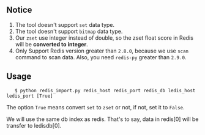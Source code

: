 ## Notice

1. The tool doesn't support `set` data type.
2. The tool doesn't support `bitmap` data type.
2. Our `zset` use integer instead of double, so the zset float score in Redis 
   will be **converted to integer**.
3. Only Support Redis version greater than  `2.8.0`, because we use `scan` command to scan data.
   Also, you need `redis-py` greater than `2.9.0`.



## Usage


       $ python redis_import.py redis_host redis_port redis_db ledis_host ledis_port [True]

The option `True` means convert `set` to `zset` or not, if not, set it to `False`.

We will use the same db index as redis. That's to say, data in redis[0] will be transfer to ledisdb[0].